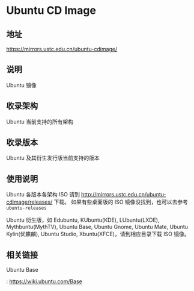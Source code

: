 # Ubuntu CD Image

## 地址

<https://mirrors.ustc.edu.cn/ubuntu-cdimage/>

## 说明

Ubuntu 镜像

## 收录架构

Ubuntu 当前支持的所有架构

## 收录版本

Ubuntu 及其衍生发行版当前支持的版本

## 使用说明

Ubuntu 各版本各架构 ISO 请到
<http://mirrors.ustc.edu.cn/ubuntu-cdimage/releases/> 下载。
如果有些桌面版的 ISO 镜像没找到，也可以去参考
`ubuntu-releases`

Ubuntu 衍生版，如 Edubuntu, KUbuntu(KDE), LUbuntu(LXDE),
Mythbuntu(MythTV), Ubuntu Base, Ubuntu Gnome, Ubuntu Mate, Ubuntu
Kylin(优麒麟), Ubuntu Studio, Xbuntu(XFCE)，请到相应目录下载 ISO 镜像。

## 相关链接

Ubuntu Base

:   <https://wiki.ubuntu.com/Base>
